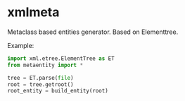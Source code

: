 # xmlmeta
Metaclass based entities generator. Based on Elementtree.

Example:

```python
import xml.etree.ElementTree as ET
from metaentity import *

tree = ET.parse(file)
root = tree.getroot()
root_entity = build_entity(root)
```
